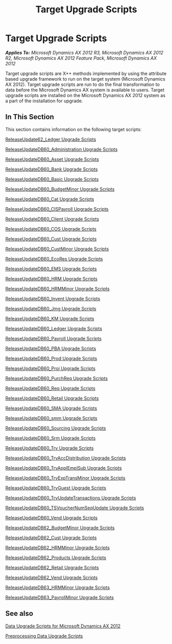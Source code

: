 ﻿---
title: Target Upgrade Scripts
TOCTitle: Target Upgrade Scripts
ms:assetid: 6b490ad3-b453-48fb-895a-6b5b8fb5721b
ms:mtpsurl: https://msdn.microsoft.com/en-us/library/JJ685687(v=AX.60)
ms:contentKeyID: 49708888
ms.date: 05/18/2015
mtps_version: v=AX.60
---

# Target Upgrade Scripts 


_**Applies To:** Microsoft Dynamics AX 2012 R3, Microsoft Dynamics AX 2012 R2, Microsoft Dynamics AX 2012 Feature Pack, Microsoft Dynamics AX 2012_

Target upgrade scripts are X++ methods implemented by using the attribute based upgrade framework to run on the target system (Microsoft Dynamics AX 2012). Target upgrade scripts are run to do the final transformation to data before the Microsoft Dynamics AX system is available to users. Target upgrade scripts are installed on the Microsoft Dynamics AX 2012 system as a part of the installation for upgrade.

## In This Section

This section contains information on the following target scripts:

[ReleaseUpdate62\_Ledger Upgrade Scripts](https://msdn.microsoft.com/en-us/library/dn702775\(v=ax.60\))

[ReleaseUpdateDB60\_Administration Upgrade Scripts](releaseupdatedb60-administration-upgrade-scripts.md)

[ReleaseUpdateDB60\_Asset Upgrade Scripts](releaseupdatedb60-asset-upgrade-scripts.md)

[ReleaseUpdateDB60\_Bank Upgrade Scripts](releaseupdatedb60-bank-upgrade-scripts.md)

[ReleaseUpdateDB60\_Basic Upgrade Scripts](releaseupdatedb60-basic-upgrade-scripts.md)

[ReleaseUpdateDB60\_BudgetMinor Upgrade Scripts](https://msdn.microsoft.com/en-us/library/dn702754\(v=ax.60\))

[ReleaseUpdateDB60\_Cat Upgrade Scripts](releaseupdatedb60-cat-upgrade-scripts.md)

[ReleaseUpdateDB60\_CISPayroll Upgrade Scripts](https://msdn.microsoft.com/en-us/library/dn702825\(v=ax.60\))

[ReleaseUpdateDB60\_Client Upgrade Scripts](releaseupdatedb60-client-upgrade-scripts.md)

[ReleaseUpdateDB60\_COS Upgrade Scripts](releaseupdatedb60-cos-upgrade-scripts.md)

[ReleaseUpdateDB60\_Cust Upgrade Scripts](releaseupdatedb60-cust-upgrade-scripts.md)

[ReleaseUpdateDB60\_CustMinor Upgrade Scripts](https://msdn.microsoft.com/en-us/library/dn702827\(v=ax.60\))

[ReleaseUpdateDB60\_EcoRes Upgrade Scripts](releaseupdatedb60-ecores-upgrade-scripts.md)

[ReleaseUpdateDB60\_EMS Upgrade Scripts](releaseupdatedb60-ems-upgrade-scripts.md)

[ReleaseUpdateDB60\_HRM Upgrade Scripts](releaseupdatedb60-hrm-upgrade-scripts.md)

[ReleaseUpdateDB60\_HRMMinor Upgrade Scripts](https://msdn.microsoft.com/en-us/library/dn702741\(v=ax.60\))

[ReleaseUpdateDB60\_Invent Upgrade Scripts](releaseupdatedb60-invent-upgrade-scripts.md)

[ReleaseUpdateDB60\_Jmg Upgrade Scripts](releaseupdatedb60-jmg-upgrade-scripts.md)

[ReleaseUpdateDB60\_KM Upgrade Scripts](releaseupdatedb60-km-upgrade-scripts.md)

[ReleaseUpdateDB60\_Ledger Upgrade Scripts](releaseupdatedb60-ledger-upgrade-scripts.md)

[ReleaseUpdateDB60\_Payroll Upgrade Scripts](releaseupdatedb60-payroll-upgrade-scripts.md)

[ReleaseUpdateDB60\_PBA Upgrade Scripts](releaseupdatedb60-pba-upgrade-scripts.md)

[ReleaseUpdateDB60\_Prod Upgrade Scripts](releaseupdatedb60-prod-upgrade-scripts.md)

[ReleaseUpdateDB60\_Proj Upgrade Scripts](releaseupdatedb60-proj-upgrade-scripts.md)

[ReleaseUpdateDB60\_PurchReq Upgrade Scripts](releaseupdatedb60-purchreq-upgrade-scripts.md)

[ReleaseUpdateDB60\_Req Upgrade Scripts](releaseupdatedb60-req-upgrade-scripts.md)

[ReleaseUpdateDB60\_Retail Upgrade Scripts](releaseupdatedb60-retail-upgrade-scripts.md)

[ReleaseUpdateDB60\_SMA Upgrade Scripts](releaseupdatedb60-sma-upgrade-scripts.md)

[ReleaseUpdateDB60\_smm Upgrade Scripts](releaseupdatedb60-smm-upgrade-scripts.md)

[ReleaseUpdateDB60\_Sourcing Upgrade Scripts](releaseupdatedb60-sourcing-upgrade-scripts.md)

[ReleaseUpdateDB60\_Srm Upgrade Scripts](releaseupdatedb60-srm-upgrade-scripts.md)

[ReleaseUpdateDB60\_Trv Upgrade Scripts](releaseupdatedb60-trv-upgrade-scripts.md)

[ReleaseUpdateDB60\_TrvAccDistribution Upgrade Scripts](https://msdn.microsoft.com/en-us/library/dn975029\(v=ax.60\))

[ReleaseUpdateDB60\_TrvApplEmplSub Upgrade Scripts](https://msdn.microsoft.com/en-us/library/dn702785\(v=ax.60\))

[ReleaseUpdateDB60\_TrvExpTransMinor Upgrade Scripts](https://msdn.microsoft.com/en-us/library/dn702730\(v=ax.60\))

[ReleaseUpdateDB60\_TrvGuest Upgrade Scripts](https://msdn.microsoft.com/en-us/library/dn702734\(v=ax.60\))

[ReleaseUpdateDB60\_TrvUpdateTransactions Upgrade Scripts](https://msdn.microsoft.com/en-us/library/dn702721\(v=ax.60\))

[ReleaseUpdateDB60\_TSVoucherNumSeqUpdate Upgrade Scripts](https://msdn.microsoft.com/en-us/library/dn702740\(v=ax.60\))

[ReleaseUpdateDB60\_Vend Upgrade Scripts](releaseupdatedb60-vend-upgrade-scripts.md)

[ReleaseUpdateDB62\_BudgetMinor Upgrade Scripts](releaseupdatedb62-budgetminor-upgrade-scripts.md)

[ReleaseUpdateDB62\_Cust Upgrade Scripts](releaseupdatedb62-cust-upgrade-scripts.md)

[ReleaseUpdateDB62\_HRMMinor Upgrade Scripts](releaseupdatedb62-hrmminor-upgrade-scripts.md)

[ReleaseUpdateDB62\_Products Upgrade Scripts](releaseupdatedb62-products-upgrade-scripts.md)

[ReleaseUpdateDB62\_Retail Upgrade Scripts](releaseupdatedb62-retail-upgrade-scripts.md)

[ReleaseUpdateDB62\_Vend Upgrade Scripts](releaseupdatedb62-vend-upgrade-scripts.md)

[ReleaseUpdateDB63\_HRMMinor Upgrade Scripts](releaseupdatedb63-hrmminor-upgrade-scripts.md)

[ReleaseUpdateDB63\_PayrollMinor Upgrade Scripts](releaseupdatedb63-payrollminor-upgrade-scripts.md)

## See also

[Data Upgrade Scripts for Microsoft Dynamics AX 2012](data-upgrade-scripts-for-microsoft-dynamics-ax-2012.md)

[Preprocessing Data Upgrade Scripts](preprocessing-data-upgrade-scripts.md)

  


